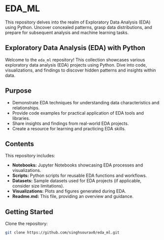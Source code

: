 # EDA_ML

This repository delves into the realm of Exploratory Data Analysis (EDA) using Python. Uncover concealed patterns, grasp data distributions, and prepare for subsequent analysis and machine learning tasks.

## Exploratory Data Analysis (EDA) with Python

Welcome to the `eda_ml` repository! This collection showcases various exploratory data analysis (EDA) projects using Python. Dive into code, visualizations, and findings to discover hidden patterns and insights within data.

## Purpose

- Demonstrate EDA techniques for understanding data characteristics and relationships.
- Provide code examples for practical application of EDA tools and libraries.
- Share insights and findings from real-world EDA projects.
- Create a resource for learning and practicing EDA skills.

## Contents

This repository includes:

- **Notebooks:** Jupyter Notebooks showcasing EDA processes and visualizations.
- **Scripts:** Python scripts for reusable EDA functions and workflows.
- **Datasets:** Sample datasets used for EDA projects (if applicable, consider size limitations).
- **Visualizations:** Plots and figures generated during EDA.
- **Readme.md:** This file, providing an overview and guidance.

## Getting Started

Clone the repository:

```bash
git clone https://github.com/singhsourav0/eda_ml.git
